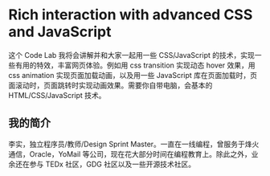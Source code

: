 # Rich interaction with advanced CSS and JavaScript
这个 Code Lab 我将会讲解并和大家一起用一些 CSS/JavaScript 的技术，实现一些有用的特效，丰富网页体验。例如用 css transition 实现动态 hover 效果，用 css animation 实现页面加载动画，以及用一些 JavaScript 库在页面加载时，页面滚动时，页面跳转时实现动画效果。需要你自带电脑，会基本的 HTML/CSS/JavaScript 技术。

## 我的简介
李实，独立程序员/教师/Design Sprint Master。一直在一线编程，曾服务于烽火通信，Oracle，YoMail 等公司，现在花大部分时间在编程教育上。除此之外，业余还在参与 TEDx 社区，GDG 社区以及一些开源技术社区。